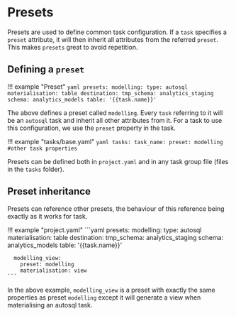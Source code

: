 # Presets

Presets are used to define common task configuration. If a `task` specifies a `preset` attribute, it
will then inherit all attributes from the referred `preset`. This makes `presets` great to avoid
repetition.

## Defining a `preset`

!!! example "Preset"
    ```yaml
    presets:
      modelling:
        type: autosql
        materialisation: table
        destination:
          tmp_schema: analytics_staging
          schema: analytics_models
          table: '{{task.name}}'
    ```

The above defines a preset called `modelling`. Every `task` referring to it will be an `autosql`
task and inherit all other attributes from it. For a task to use this configuration, we use the `preset`
property in the task.

!!! example "tasks/base.yaml"
    ```yaml
    tasks:
      task_name:
        preset: modelling
        #other task properties
    ```

Presets can be defined both in `project.yaml` and in any task group file (files in the `tasks` folder).

## Preset inheritance

Presets can reference other presets, the behaviour of this reference being exactly as it works for task.

!!! example "project.yaml"
    ```yaml
    presets:
      modelling:
        type: autosql
        materialisation: table
        destination:
          tmp_schema: analytics_staging
          schema: analytics_models
          table: '{{task.name}}'

      modelling_view:
        preset: modelling
        materialisation: view
    ```

In the above example, `modelling_view` is a preset with exactly the same properties as preset `modelling`
except it will generate a view when materialising an autosql task.
